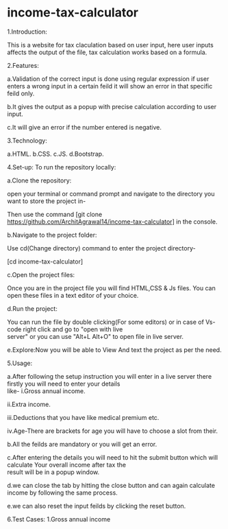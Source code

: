 # income-tax-calculator
1.Introduction:

This is a website for tax claculation based on user input, here user inputs affects the output of the file, 
tax calculation works based on a formula.

2.Features:

a.Validation of the correct input is done using regular expression if user enters a wrong input in a certain feild it will show an error in that specific feild only.

b.It gives the output as a popup with precise calculation according to user input.

c.It will give an error if the number entered is negative. 

3.Technology:

a.HTML.
b.CSS.
c.JS.
d.Bootstrap.

4.Set-up:
To run the repository locally:

a.Clone the repository:

  open your terminal or command prompt and navigate to the directory you want to store the project in-
  
  Then use the command [git clone https://github.com/ArchitAgrawal14/income-tax-calculator] in the console.
  
b.Navigate to the project folder:

  Use cd(Change directory) command to enter the project directory-
  
  [cd income-tax-calculator]
  
c.Open the project files:

  Once you are in the project file you will find HTML,CSS & Js files. You can open these files in a text editor of your        choice.

d.Run the project:

  You can run the file by double clicking(For some editors) or in case of Vs-code right click and go to "open with live   
  server" or you can use "Alt+L Alt+O" to open file in live server.
  
e.Explore:Now you will be able to View And text the project as per the need.

5.Usage:

a.After following the setup instruction you will enter in a live server there firstly you will need to enter your details   
  like-
  i.Gross annual income.
  
  ii.Extra income.
  
  iii.Deductions that you have like medical premium etc.
  
  iv.Age-There are brackets for age you will have to choose a slot from their.
  
b.All the feilds are mandatory or you will get an error.

c.After entering the details you will need to hit the submit button which will calculate Your overall income after tax the   
result will be in a popup window.  

d.we can close the tab by hitting the close button and can again calculate income by following the same process.

e.we can also reset the input feilds by clicking the reset button.

6.Test Cases:
  1.Gross annual income
